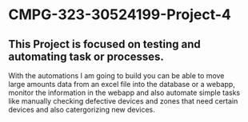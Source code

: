# CMPG-323-30524199-Project-4

## This Project is focused on testing and automating task or processes. 

<p> With the automations I am going to build you can be able to move </br>
large amounts data from an excel file into the database or a webapp, </br>
monitor the information in the webapp and also automate simple tasks </br>
like manually checking defective devices and zones that need certain </br>
devices and also catergorizing new devices.</p>
